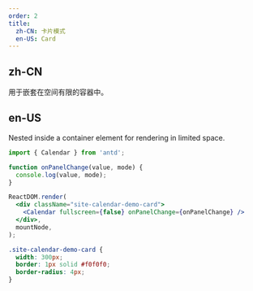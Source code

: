 ```yaml
---
order: 2
title:
  zh-CN: 卡片模式
  en-US: Card
---
```


## zh-CN

用于嵌套在空间有限的容器中。

## en-US

Nested inside a container element for rendering in limited space.

```jsx
import { Calendar } from 'antd';

function onPanelChange(value, mode) {
  console.log(value, mode);
}

ReactDOM.render(
  <div className="site-calendar-demo-card">
    <Calendar fullscreen={false} onPanelChange={onPanelChange} />
  </div>,
  mountNode,
);
```

```css
.site-calendar-demo-card {
  width: 300px;
  border: 1px solid #f0f0f0;
  border-radius: 4px;
}
```

<style>
  [data-theme="dark"] .site-calendar-demo-card {
    border: 1px solid #303030;
  }
</style>
